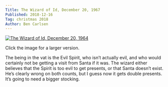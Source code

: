 ```yaml
---
Title: The Wizard of Id, December 20, 1967
Published: 2018-12-16
Tag: christmas 2018
Author: Ben Carlsen
---
```


[![The Wizard of Id, December 20, 1964](http://blog.arkholt.com/media/decstrips2018/07-wiz122064.gif)](http://blog.arkholt.com/media/decstrips2018/07-wiz122064.gif)

Click the image for a larger version.

The being in the vat is the Evil Spirit, who isn’t actually evil, and who would certainly not be getting a visit from Santa if it was. The wizard either believes that the Spirit is too evil to get presents, or that Santa doesn’t exist. He’s clearly wrong on both counts, but I guess now it gets double presents. It’s going to need a bigger stocking.
